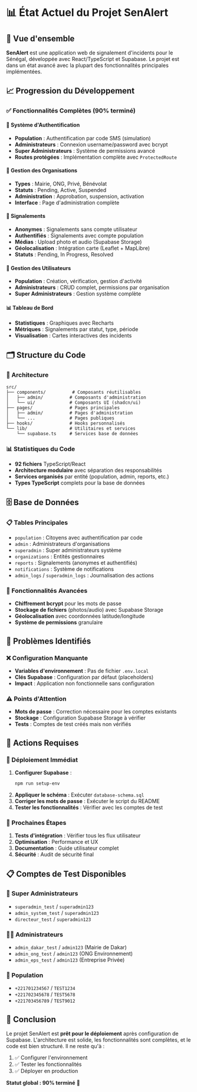 # 📊 État Actuel du Projet SenAlert

## 🎯 Vue d'ensemble
**SenAlert** est une application web de signalement d'incidents pour le Sénégal, développée avec React/TypeScript et Supabase. Le projet est dans un état avancé avec la plupart des fonctionnalités principales implémentées.

## 📈 Progression du Développement

### ✅ Fonctionnalités Complètes (90% terminé)

#### 🔐 Système d'Authentification
- **Population** : Authentification par code SMS (simulation)
- **Administrateurs** : Connexion username/password avec bcrypt
- **Super Administrateurs** : Système de permissions avancé
- **Routes protégées** : Implémentation complète avec `ProtectedRoute`

#### 🏢 Gestion des Organisations
- **Types** : Mairie, ONG, Privé, Bénévolat
- **Statuts** : Pending, Active, Suspended
- **Administration** : Approbation, suspension, activation
- **Interface** : Page d'administration complète

#### 📱 Signalements
- **Anonymes** : Signalements sans compte utilisateur
- **Authentifiés** : Signalements avec compte population
- **Médias** : Upload photo et audio (Supabase Storage)
- **Géolocalisation** : Intégration carte (Leaflet + MapLibre)
- **Statuts** : Pending, In Progress, Resolved

#### 👥 Gestion des Utilisateurs
- **Population** : Création, vérification, gestion d'activité
- **Administrateurs** : CRUD complet, permissions par organisation
- **Super Administrateurs** : Gestion système complète

#### 📊 Tableau de Bord
- **Statistiques** : Graphiques avec Recharts
- **Métriques** : Signalements par statut, type, période
- **Visualisation** : Cartes interactives des incidents

## 🗂️ Structure du Code

### 📁 Architecture
```
src/
├── components/          # Composants réutilisables
│   ├── admin/          # Composants d'administration
│   └── ui/             # Composants UI (shadcn/ui)
├── pages/              # Pages principales
│   ├── admin/          # Pages d'administration
│   └── ...             # Pages publiques
├── hooks/              # Hooks personnalisés
└── lib/                # Utilitaires et services
    └── supabase.ts     # Services base de données
```

### 📊 Statistiques du Code
- **92 fichiers** TypeScript/React
- **Architecture modulaire** avec séparation des responsabilités
- **Services organisés** par entité (population, admin, reports, etc.)
- **Types TypeScript** complets pour la base de données

## 🗄️ Base de Données

### 📋 Tables Principales
- `population` : Citoyens avec authentification par code
- `admin` : Administrateurs d'organisations
- `superadmin` : Super administrateurs système
- `organizations` : Entités gestionnaires
- `reports` : Signalements (anonymes et authentifiés)
- `notifications` : Système de notifications
- `admin_logs` / `superadmin_logs` : Journalisation des actions

### 🔧 Fonctionnalités Avancées
- **Chiffrement bcrypt** pour les mots de passe
- **Stockage de fichiers** (photos/audio) avec Supabase Storage
- **Géolocalisation** avec coordonnées latitude/longitude
- **Système de permissions** granulaire

## 🚨 Problèmes Identifiés

### ❌ Configuration Manquante
- **Variables d'environnement** : Pas de fichier `.env.local`
- **Clés Supabase** : Configuration par défaut (placeholders)
- **Impact** : Application non fonctionnelle sans configuration

### ⚠️ Points d'Attention
- **Mots de passe** : Correction nécessaire pour les comptes existants
- **Stockage** : Configuration Supabase Storage à vérifier
- **Tests** : Comptes de test créés mais non vérifiés

## 🔧 Actions Requises

### 🚀 Déploiement Immédiat
1. **Configurer Supabase** :
   ```bash
   npm run setup-env
   ```
2. **Appliquer le schéma** : Exécuter `database-schema.sql`
3. **Corriger les mots de passe** : Exécuter le script du README
4. **Tester les fonctionnalités** : Vérifier avec les comptes de test

### 🎯 Prochaines Étapes
1. **Tests d'intégration** : Vérifier tous les flux utilisateur
2. **Optimisation** : Performance et UX
3. **Documentation** : Guide utilisateur complet
4. **Sécurité** : Audit de sécurité final

## 📋 Comptes de Test Disponibles

### 👑 Super Administrateurs
- `superadmin_test` / `superadmin123`
- `admin_system_test` / `superadmin123`
- `directeur_test` / `superadmin123`

### 👨‍💼 Administrateurs
- `admin_dakar_test` / `admin123` (Mairie de Dakar)
- `admin_ong_test` / `admin123` (ONG Environnement)
- `admin_eps_test` / `admin123` (Entreprise Privée)

### 👥 Population
- `+221701234567` / `TEST1234`
- `+221702345678` / `TEST5678`
- `+221703456789` / `TEST9012`

## 🎉 Conclusion

Le projet SenAlert est **prêt pour le déploiement** après configuration de Supabase. L'architecture est solide, les fonctionnalités sont complètes, et le code est bien structuré. Il ne reste qu'à :

1. ✅ Configurer l'environnement
2. ✅ Tester les fonctionnalités
3. ✅ Déployer en production

**Statut global : 90% terminé** 🚀